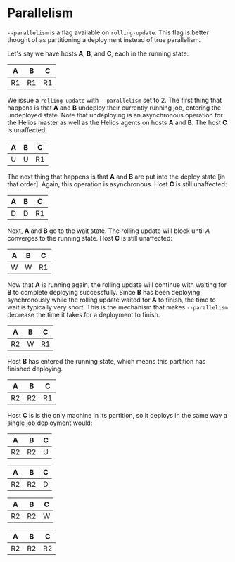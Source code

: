 # Parallelism

`--parallelism` is a flag available on `rolling-update`. This flag is better thought of as partitioning a deployment instead
of true parallelism.

Let's say we have hosts **A**, **B**, and **C**, each in the running state:

| A   | B   | C   |
| --- | --- | --- |
| R1  | R1  | R1  |

We issue a `rolling-update` with `--parallelism` set to 2. The first thing that happens is that **A** and **B** undeploy their currently running job, entering the undeployed state. Note that undeploying is an asynchronous operation for the Helios master as well as the Helios agents on hosts **A** and **B**. The host **C** is unaffected:

| A   | B   | C   |
| --- | --- | --- |
| U   | U   | R1  |

The next thing that happens is that **A** and **B** are put into the deploy state [in that order]. Again, this operation is asynchronous. Host **C** is still unaffected:

| A   | B   | C   |
| --- | --- | --- |
| D   | D   | R1  |

Next, **A** and **B** go to the wait state. The rolling update will block until _A_ converges to the running state. Host **C** is still unaffected:

| A   | B   | C   |
| --- | --- | --- |
| W   | W   | R1  |

Now that **A** is running again, the rolling update will continue with waiting for **B** to complete deploying successfully. Since **B** has been deploying synchronously while the rolling update waited for **A** to finish, the time to wait is typically very short. This is the mechanism that makes `--parallelism` decrease the time it takes for a deployment to finish.

| A   | B   | C   |
| --- | --- | --- |
| R2  | W   | R1  |

Host **B** has entered the running state, which means this partition has finished deploying.

| A   | B   | C   |
| --- | --- | --- |
| R2  | R2  | R1  |

Host **C** is is the only machine in its partition, so it deploys in the same way a single job deployment would:

| A   | B   | C   |
| --- | --- | --- |
| R2  | R2  | U   |

| A   | B   | C   |
| --- | --- | --- |
| R2  | R2  | D   |

| A   | B   | C   |
| --- | --- | --- |
| R2  | R2  | W   |

| A   | B   | C   |
| --- | --- | --- |
| R2  | R2  | R2  |
